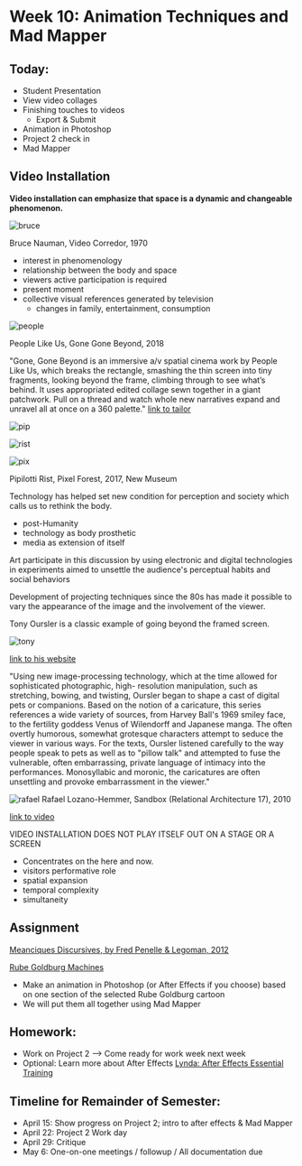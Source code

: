 # Week 10: Animation Techniques and Mad Mapper

## Today:
- Student Presentation
- View video collages
- Finishing touches to videos
  - Export & Submit
- Animation in Photoshop
- Project 2 check in
- Mad Mapper

## Video Installation

**Video installation can emphasize that space is a dynamic and changeable phenomenon.**

![bruce](https://www.phaidon.com/resource/1970corridor.jpg)

Bruce Nauman, Video Corredor, 1970

- interest in phenomenology
- relationship between the body and space
- viewers active participation is required
- present moment
- collective visual references generated by television
  - changes in family, entertainment, consumption

![people](http://peoplelikeus.org/wp-content/uploads/2017/09/2PEOPLELIKEUS-GONEGONEBEYOND.jpg)

People Like Us, Gone Gone Beyond, 2018

"Gone, Gone Beyond is an immersive a/v spatial cinema work by People Like Us, which breaks the rectangle, smashing the thin screen into tiny fragments, looking beyond the frame, climbing through to see what’s behind.  It uses appropriated edited collage sewn together in a giant patchwork. Pull on a thread and watch whole new narratives expand and unravel all at once on a 360 palette."
[link to tailor](https://vimeo.com/300272753?autoplay=1)

![pip](http://artfcity.com/wp-content/uploads/2016/12/28RISTJP4-master675-640x428.jpg)

![rist](https://static.mfah.com/app/images/eaeb845c-505b-e711-80cf-0050569125fe.636341754350419206.jpg?maxWidth=1600&maxHeight=1600&format=jpg&quality=90)

![pix](https://prismic-io.s3.amazonaws.com/masterdynamic/bb951b801a1469afade395f1c991f9649b0eec7f_blog_pipilottirist_02.jpg)

Pipilotti Rist, Pixel Forest, 2017, New Museum

Technology has helped set new condition for perception and society which calls us to rethink the body.
- post-Humanity
- technology as body prosthetic
- media as extension of itself

Art participate in this discussion by using electronic and digital technologies in experiments aimed to unsettle the audience's perceptual habits and social behaviors

Development of projecting techniques since the 80s has made it possible to vary the appearance of the image and the involvement of the viewer.

Tony Oursler is a classic example of going beyond the framed screen.

![tony](https://static1.squarespace.com/static/58121f0bd1758eacbcccef4a/58bde679be65941918a8ef64/58bde67cd2b85732538f2890/1488840318785/Cyc_2003_big.jpg?format=2500w)

[link to his website](https://www.tonyoursler.space/face-to-face)

"Using new image-processing technology, which at the time allowed for sophisticated photographic, high- resolution manipulation, such as stretching, bowing, and twisting, Oursler began to shape a cast of digital pets or companions. Based on the notion of a caricature, this series references a wide variety of sources, from Harvey Ball's 1969 smiley face, to the fertility goddess Venus of Wilendorff and Japanese manga. The often overtly humorous, somewhat grotesque characters attempt to seduce the viewer in various ways. For the texts, Oursler listened carefully to the way people speak to pets as well as to "pillow talk" and attempted to fuse the vulnerable, often embarrassing, private language of intimacy into the performances. Monosyllabic and moronic, the caricatures are often unsettling and provoke embarrassment in the viewer."

![rafael](http://www.lozano-hemmer.com/image_sets/sandbox/seoul_2018/sandbox_seoul_2018_ml_001.jpg)
Rafael Lozano-Hemmer, Sandbox (Relational Architecture 17), 2010

[link to video](http://www.lozano-hemmer.com/sandbox.php)

VIDEO INSTALLATION DOES NOT PLAY ITSELF OUT ON A STAGE OR A SCREEN
- Concentrates on the here and now.
- visitors performative role
- spatial expansion
- temporal complexity
- simultaneity

## Assignment

[Meanciques Discursives, by Fred Penelle & Legoman, 2012](https://vimeo.com/38945809)

[Rube Goldburg Machines](https://www.rubegoldberg.com/artwork/self-watering-palm-tree/?c=45)

- Make an animation in Photoshop (or After Effects if you choose) based on one section of the selected Rube Goldburg cartoon
- We will put them all together using Mad Mapper


## Homework:

- Work on Project 2 --> Come ready for work week next week
- Optional: Learn more about After Effects [Lynda: After Effects Essential Training](https://www.lynda.com/After-Effects-tutorials/Precomping-elements/808683/5030084-4.html)


## Timeline for Remainder of Semester:

- April 15: Show progress on Project 2; intro to after effects & Mad Mapper
- April 22: Project 2 Work day
- April 29: Critique
- May 6: One-on-one meetings / followup / All documentation due
